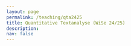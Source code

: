 ```yaml
---
layout: page
permalink: /teaching/qta2425
title: Quantitative Textanalyse (WiSe 24/25)
description: 
nav: false
---
```


<head>
    <meta charset="UTF-8">
    <meta name="viewport" content="width=device-width, initial-scale=1.0">
    <title>Fancy Table</title>
    <style>
        .fancy-table {
            width: 100%;
            border-collapse: collapse;
            text-align: left;
            vertical-align: top;
        }
        .fancy-table th, .fancy-table td {
            padding: 12px;
            border: 1px solid #ddd;
            text-align: left;
            vertical-align: top;
        }
        .fancy-table th {
            background-color: #f4f4f4;
            font-weight: bold;
        }
        .fancy-table tr:nth-child(even) {
            background-color: #f9f9f9;
        }
        .fancy-table tr:hover {
            background-color: #f1f1f1;
        }

        .plain-table {
            width: 100%;
            text-align: left;
            vertical-align: top;
        }
        .plain-table th, .plain-table td {
            padding: 12px;
        }
    </style>
</head>
<body>
    <h3>Inhalt</h3><br>
    <p>Wir leben in einer Welt von "big data", welche auch vor unserer Arbeit als Politikwissenschaftler*innen nicht Halt macht. Jeden Tag begründen politische Akteur*innen ihre Entscheidungen auf verschiedenen Kommunikationskanälen, Institutionen veröffentlichen Policy Reports, und Bürger*innen äußern ihre Meinung in sozialen Medien und in den Kommentarbereichen von Zeitungen. Doch wie können wir diese Datenmengen sinnvoll nutzen? </p>
    <p>Dieses Methodenseminar gibt einen Einblick in die quantitative Textanalyse, eine Art der Inhaltsanalyse, welche Texte anhand von numerischen Gemeinsamkeiten untersucht. Dabei werden die Student*innen im Laufe des Seminars lernen, (1) Textdaten von öffentlich zugänglichen Webseiten zu sammeln, (2) das Rohmaterial für verschiedene Analysen vorzubereiten sowie (3) verschiedene Techniken der quantitativen Textanalyse anzuwenden. Dabei werden die Studierenden auch ein Basisverständnis von neueren Entwicklungen der Textanalyse (wie von Transformer oder Large Language Modellen entwickeln). Die einzelnen Sitzungen werden dabei sehr praxisorientiert sein und Studierenden die Möglichkeit geben, ein eigenes Projekt im Rahmen des Seminars zu realisieren. Hierbei werden sie eine eigene Forschungsfrage entwickeln, theoretische Erwartungen formulieren, Forschungsdaten erschließen und eine passende Methode der quantitativen Textanalyse anwenden. </p>
    Der Syllabus lässt sich <a href="{{ site.url }}assets/pdf/qta/qta_syllabus.pdf">hier</a> herunterladen.
    <br>

	Das Seminar findet wöchentlich am Mittwoch zwischen 16-18 Uhr im Seminarraum SCH 100.107 statt. Student*innen werden gebeten, ihre Laptops mitzubringen. 
    <br>
    <h3>Materialien</h3>
    Um den Beispielcode durchlaufen lassen zu können, sollten zuerst die Dateien lokal gespeichert werden und in derselben Dateistruktur ein .Rproj-Datei erstellt werden. Über einen Doppelklick auf das .Rproj-File öffnet sich RStudio, über das das .RMD-File geöffnet werden kann. Eine Kurzanleitung lässt sich bspw. <a href="https://intro2r.com/rsprojs.html">hier</a> finden. <br>
	<br>
	<h4>1. Woche: Einführung</h4>
	<a href="{{ site.url }}assets/pdf/qta/introduction.pdf">Slides</a>
	<br>
	<h4>2. und 3. Woche: Crashkurs in R</h4>
	<table class="fancy-table">
        <tr>
            <th style="width:33%;">Slides</th>
            <th style="width:33%;">Code</th>
            <th style="width:33%;">Daten</th>
        </tr>
        <tr>
            <td><a href="{{ site.url }}assets/pdf/qta/crashkurs.pdf">Slides</a><br>
			<a href="{{ site.url }}assets/pdf/qta/crashkurs2.pdf">Slides (Woche 2)</a></td>
            <td><a href="{{ site.url }}assets/code/qta2425/einfuehrung.RMD">Einführung</a><br>
			<a href="{{ site.url }}assets/code/qta2425/einfuehrung_empty.RMD">Einführung (Übungen)</a><br>
			<a href="{{ site.url }}assets/code/qta2425/tutorial_empty.Rmd">Tutorial</a><br>
            </td>
            <td><a href="{{ site.url }}assets/data/allb18.dta">Allbus 2018</a> <br>
                <a href="{{ site.url }}assets/data/SnowballStopwordsGerman_utf8.txt">Stopwords</a> <br>
				<a href="{{ site.url }}assets/data/test_set.csv">.csv-Testdatei</a> <br>
				<a href="{{ site.url }}assets/data/unemployment_1222.xlsx">.xlsx-Testdatei</a> 	<br>			
				<a href="{{ site.url }}assets/data/mdb_data.RDS">Daten zu Abgeordneten des Deutschen Bundestags</a> 

				</td>
        </tr>
    </table>